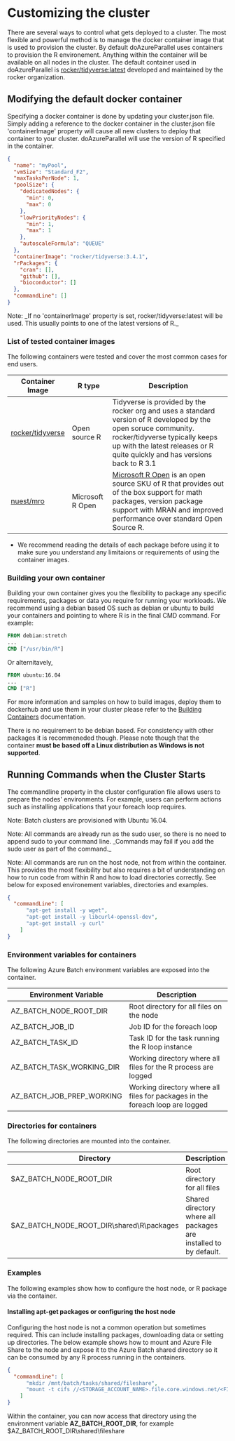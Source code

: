 # Customizing the cluster

There are several ways to control what gets deployed to a cluster. The most flexible and powerful method is to manage the docker container image that is used to provision the cluster. By default doAzureParallel uses containers to provision the R environement. Anything within the container will be available on all nodes in the cluster. The default container used in doAzureParallel is [rocker/tidyverse:latest](https://hub.docker.com/r/rocker/tidyverse/) developed and maintained by the rocker organization.

## Modifying the default docker container

Specifying a docker container is done by updating your cluster.json file. Simply adding a reference to the docker container in the cluster.json file 'containerImage' property will cause all new clusters to deploy that container to your cluster. doAzureParallel will use the version of R specified in the container.

```json
{
  "name": "myPool",
  "vmSize": "Standard_F2",
  "maxTasksPerNode": 1,
  "poolSize": {
    "dedicatedNodes": {
      "min": 0,
      "max": 0
    },
    "lowPriorityNodes": {
      "min": 1,
      "max": 1
    },
    "autoscaleFormula": "QUEUE"
  },
  "containerImage": "rocker/tidyverse:3.4.1",
  "rPackages": {
    "cran": [],
    "github": [],
    "bioconductor": []
  },
  "commandLine": []
}
```

Note: \_If no 'containerImage' property is set, rocker/tidyverse:latest will be used. This usually points to one of the latest versions of R.\_

### List of tested container images

The following containers were tested and cover the most common cases for end users.

Container Image | R type | Description
--- | --- | ---
[rocker/tidyverse](https://hub.docker.com/r/rocker/r-ver/) | Open source R | Tidyverse is provided by the rocker org and uses a standard version of R developed by the open soruce community. rocker/tidyverse typically keeps up with the latest releases or R quite quickly and has versions back to R 3.1
[nuest/mro](https://hub.docker.com/r/nuest/mro/) | Microsoft R Open | [Microsoft R Open](https://mran.microsoft.com/open/) is an open source SKU of R that provides out of the box support for math packages, version package support with MRAN and improved performance over standard Open Source R.

* We recommend reading the details of each package before using it to make sure you understand any limitaions or requirements of using the container images.

### Building your own container

Building your own container gives you the flexibility to package any specific requirements, packages or data you require for running your workloads. We recommend using a debian based OS such as debian or ubuntu to build your containers and pointing to where R is in the final CMD command. For example:

```dockerfile
FROM debian:stretch
...
CMD ["/usr/bin/R"]
```

Or alternitavely,

```dockerfile
FROM ubuntu:16.04
...
CMD ["R"]
```

For more information and samples on how to build images, deploy them to dockerhub and use them in your cluster please refer to the [Building Containers](./32-building-containers.md) documentation.

There is no requirement to be debian based. For consistency with other packages it is recommeneded though. Please note though that the container **must be based off a Linux distribution as Windows is not supported**.



## Running Commands when the Cluster Starts

The commandline property in the cluster configuration file allows users to prepare the nodes' environments. For example, users can perform actions such as installing applications that your foreach loop requires.

Note: Batch clusters are provisioned with Ubuntu 16.04.

Note: All commands are already run as the sudo user, so there is no need to append sudo to your command line. \_Commands may fail if you add the sudo user as part of the command.\_

Note: All commands are run on the host node, not from within the container. This provides the most flexibility but also requires a bit of understanding on how to run code from within R and how to load directories correctly. See below for exposed environement variables, directories and examples.

```json
{
  "commandLine": [
      "apt-get install -y wget",
      "apt-get install -y libcurl4-openssl-dev",
      "apt-get install -y curl"
    ]
}
```

### Environment variables for containers

The following Azure Batch environment variables are exposed into the container.

Environment Variable | Description
--- | ---
AZ\_BATCH\_NODE\_ROOT\_DIR | Root directory for all files on the node
AZ\_BATCH\_JOB\_ID | Job ID for the foreach loop
AZ\_BATCH\_TASK\_ID | Task ID for the task running the R loop instance
AZ\_BATCH\_TASK\_WORKING\_DIR | Working directory where all files for the R process are logged
AZ\_BATCH\_JOB\_PREP\_WORKING | Working directory where all files for packages in the foreach loop are logged

### Directories for containers

The following directories are mounted into the container.

Directory | Description
--- | ---
$AZ\_BATCH\_NODE\_ROOT\_DIR | Root directory for all files
$AZ\_BATCH\_NODE\_ROOT\_DIR\shared\R\packages | Shared directory where all packages are installed to by default.

### Examples

The following examples show how to configure the host node, or R package via the container.

#### Installing apt-get packages or configuring the host node

Configuring the host node is not a common operation but sometimes required. This can include installing packages, downloading data or setting up directories. The below example shows how to mount and Azure File Share to the node and expose it to the Azure Batch shared directory so it can be consumed by any R process running in the containers.

```json
{
  "commandLine": [
      "mkdir /mnt/batch/tasks/shared/fileshare",
      "mount -t cifs //<STORAGE_ACCOUNT_NAME>.file.core.windows.net/<FILE_SHARE_NAME> /mnt/batch/tasks/shared/fileshare -o vers=3.0 username=<STORAGE_ACCOUNT_NAME>,password=<STORAGE_ACCOUNT_KEY>==,dir_mode=0777,file_mode=0777,sec=ntlmssp"
    ]
}
```

Within the container, you can now access that directory using the environment variable **AZ\_BATCH\_ROOT\_DIR**, for example $AZ\_BATCH\_ROOT\_DIR\shared\fileshare
